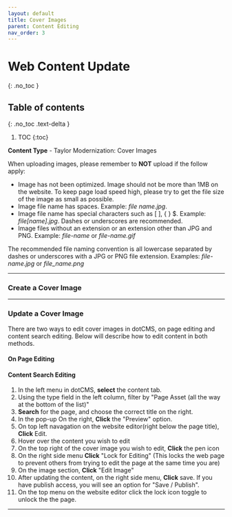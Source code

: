 ```yaml
---
layout: default
title: Cover Images
parent: Content Editing
nav_order: 3
---
```


# Web Content Update
{: .no_toc }

## Table of contents
{: .no_toc .text-delta }

1. TOC
{:toc}

**Content Type** - Taylor Modernization: Cover Images

When uploading images, please remember to **NOT** upload if the follow apply:
- Image has not been optimized. Image should not be more than 1MB on the website. To keep page load speed high, please try to get the file size of the image as small as possible.
- Image file name has spaces. Example: *file name.jpg*.
- Image file name has special characters such as [ ], { } $. Example: *file[name].jpg*. Dashes or underscores are recommended.
- Image files without an extension or an extension other than JPG and PNG. Example: *file-name* or *file-name.gif*

The recommended file naming convention is all lowercase separated by dashes or underscores with a JPG or PNG file extension. Examples: *file-name.jpg* or *file_name.png*

----

### Create a Cover Image

----

### Update a Cover Image

There are two ways to edit cover images in dotCMS, on page editing and content search editing. Below will describe how to edit content in both methods.

#### On Page Editing



#### Content Search Editing

1. In the left menu in dotCMS, **select** the content tab.
2. Using the type field in the left column, filter by "Page Asset (all the way at the bottom of the list)"
3. **Search** for the page, and choose the correct title on the right.
4. In the pop-up On the right, **Click** the "Preview" option.
5. On top left navagation on the website editor(right below the page title), **Click** Edit.
6. Hover over the content you wish to edit
7. On the top right of the cover image you wish to edit, **Click** the pen icon
8. On the right side menu **Click** "Lock for Editing" (This locks the web page to prevent others from trying to edit the page at the same time you are)
9. On the image section, **Click** "Edit Image"
10. After updating the content, on the right side menu, **Click** save. If you have publish access, you will see an option for "Save / Publish".
11. On the top menu on the website editor click the lock icon toggle to unlock the the page.


----